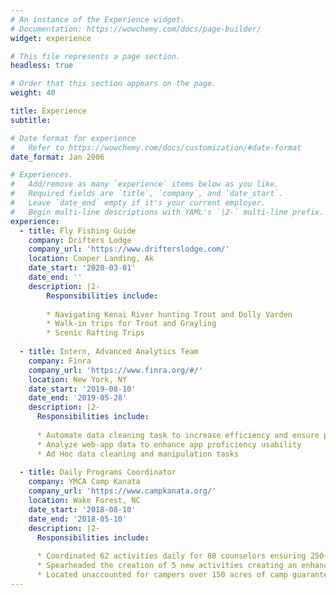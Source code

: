 ```yaml
---
# An instance of the Experience widget.
# Documentation: https://wowchemy.com/docs/page-builder/
widget: experience

# This file represents a page section.
headless: true

# Order that this section appears on the page.
weight: 40

title: Experience
subtitle:

# Date format for experience
#   Refer to https://wowchemy.com/docs/customization/#date-format
date_format: Jan 2006

# Experiences.
#   Add/remove as many `experience` items below as you like.
#   Required fields are `title`, `company`, and `date_start`.
#   Leave `date_end` empty if it's your current employer.
#   Begin multi-line descriptions with YAML's `|2-` multi-line prefix.
experience:
  - title: Fly Fishing Guide
    company: Drifters Lodge
    company_url: 'https://www.drifterslodge.com/'
    location: Cooper Landing, Ak
    date_start: '2020-03-01'
    date_end: ''
    description: |2-
        Responsibilities include:
        
        * Navigating Kenai River hunting Trout and Dolly Varden
        * Walk-in trips for Trout and Grayling
        * Scenic Rafting Trips
        
  - title: Intern, Advanced Analytics Team
    company: Finra
    company_url: 'https://www.finra.org/#/'
    location: New York, NY
    date_start: '2019-08-10'
    date_end: '2019-05-28'
    description: |2-
      Responsibilities include:
      
      * Automate data cleaning task to increase efficiency and ensure precise results
      * Analyze web-app data to enhance app proficiency usability
      * Ad Hoc data cleaning and manipulation tasks
      
  - title: Daily Programs Coordinator
    company: YMCA Camp Kanata
    company_url: 'https://www.campkanata.org/'
    location: Wake Forest, NC
    date_start: '2018-08-10'
    date_end: '2018-05-10'
    description: |2-
      Responsibilities include:
      
      * Coordinated 62 activities daily for 80 counselors ensuring 250+ campers learn diverse sets of skills ranging from archery and hiking to kayaking and swimming
      * Spearheaded the creation of 5 new activities creating an enhanced camp curriculum to better meet needs
      * Located unaccounted for campers over 150 acres of camp guaranteeing camper safety
---
```

